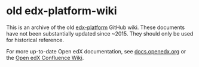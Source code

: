 # old edx-platform-wiki

This is an archive of the old [edx-platform](https://github.com/openedx/edx-platform) GitHub wiki. These documents have not been substantially updated since ~2015. They should only be used for historical reference.

For more up-to-date Open edX documentation, see [docs.openedx.org](https://docs.openedx.org) or the [Open edX Confluence Wiki](https://openedx.atlassian.net/wiki).


